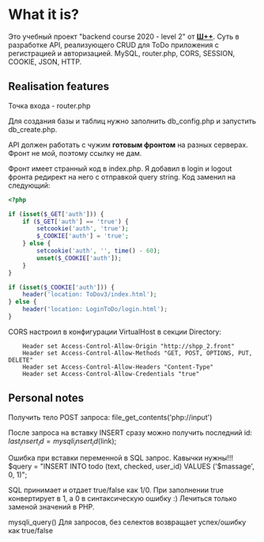 # What it is?

Это учебный проект "backend course 2020 - level 2" от **[Ш++](https://programming.org.ua)**.
Суть в разработке API, реализующего CRUD для ToDo приложения с регистрацией и авторизацией.
MySQL, router.php, CORS, SESSION, COOKIE, JSON, HTTP.
                                                         
## Realisation features
Точка входа - router.php

Для создания базы и таблиц нужно заполнить db_config.php и запустить db_create.php.

API должен работать с чужим **готовым фронтом** на разных серверах.
Фронт не мой, поэтому ссылку не дам.

Фронт имеет странный код в index.php.
Я добавил в login и logout фронта редирект на него с отправкой query string.
Код заменил на следующий:

```PHP
<?php

if (isset($_GET['auth'])) {
    if ($_GET['auth'] == 'true') {
        setcookie('auth', 'true');
        $_COOKIE['auth'] = 'true';
    } else {
        setcookie('auth', '', time() - 60);
        unset($_COOKIE['auth']);
    }
}

if (isset($_COOKIE['auth'])) {
    header('location: ToDov3/index.html');
} else {
    header('location: LoginToDo/login.html');
}
```
CORS настроил в конфигурации VirtualHost в секции Directory:
```
    Header set Access-Control-Allow-Origin "http://shpp_2.front"
    Header set Access-Control-Allow-Methods "GET, POST, OPTIONS, PUT, DELETE"
    Header set Access-Control-Allow-Headers "Content-Type"
    Header set Access-Control-Allow-Credentials "true"
```
## Personal notes

Получить тело POST запроса:
file_get_contents('php://input')

После запроса на вставку INSERT сразу можно получить последний id:
$last_insert_id = mysqli_insert_id($link);

Ошибка при вставки переменной в SQL запрос. Кавычки нужны!!!
$query = "INSERT INTO todo (text, checked, user_id) VALUES ('$massage', 0, 1)";

SQL принимает и отдает true/false как 1/0. При заполнении true конвертирует в 1, а 0 в синтаксическую ошибку :)
Лечиться только заменой значений в PHP.

mysqli_query() Для запросов, без селектов возвращает успех/ошибку как true/false



